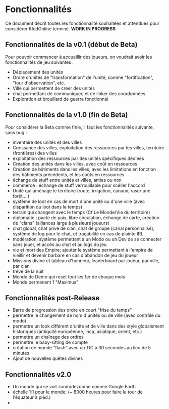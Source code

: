 # Fonctionnalités
Ce document décrit toutes les fonctionnalité souhaitées et attendues pour considérer KlodOnline terminé.
**WORK IN PROGRESS**
## Fonctionnalités de la v0.1 (début de Beta)
Pour pouvoir commencer à accueillir des joueurs, on voudrait avoir les fonctionnalités de jeu suivantes :
 - Déplacement des unités
 - Ordre d'unités de "transformation" de l'unité, comme "fortification", "tour d'observation", etc.
 - Ville qui permettent de créer des unités
 - chat permettant de communiquer, et de linker des coordonnées
 - Exploration et brouillard de guerre fonctionnel

## Fonctionnalités de la v1.0 (fin de Beta)
Pour considérer la Beta comme finie, il faut les fonctionnalités suivante, sans bug :
 - inventaire des unités et des villes
 - Croissance des villes, exploitation des ressources par les villes, territoire (frontières) des villes
 - exploitation des ressources par des unités spécifiques dédiées
 - Création des unités dans les villes, avec coût en ressources
 - Création de bâtiments dans les villes, avec les limitations en fonction des bâtiments précédents, et les coûts en ressources
 - échange de stuff entre unités et villes, amies ou non
 - commerce : échange de stuff verrouillable pour scéller l'accord
 - Unité qui aménage le territoire (route, irrigation, canaux, raser une forêt....)
 - système de loot en cas de mort d'une unité ou d'une ville (avec disparition du loot dans le temps)
 - terrain qui changent avec le temps (Cf Le Monde/Vie du territoire)
 - diplomatie : pacte de paix, libre circulation, échange de carte, création de "clans" (alliances large à plusieurs joueurs)
 - chat global, chat privé de clan, chat de groupe (canal personnalisé), système de log pour le chat, et traçabilité en cas de plainte IRL
 - modération, système permettant à un Modo ou un Dev de se connecter sans jouer, et accès au chat et au logs du jeu
 - vie et mort des Empire; ajouter le système permettant à l'empire de vieillir et devenir barbare en cas d'abandon de jeu du joueur
 - Missions divine et tableau d'honneur, leaderboard par joueur, par ville, par clan
 - trêve de la nuit
 - Monde de Demo qui reset tout les 1er de chaque mois
 - Monde permanent 1 "Maximus"

## Fonctionnalités post-Release
 - Barre de progression des ordre en court "frise du temps"
 - permettre le changement de nom d'unités ou de ville (avec contrôle du modo)
 - permettre un look différent d'unité et de ville dans des style globalement historiques (antiquité européenne, inca, asiatique, orient, etc.)
 - permettre un chaînage des ordres
 - permettre le baby-sitting de compte
 - création de monde "flash" avec un TIC à 30 secondes au lieu de 5 minutes
 - Ajout de nouvelles quêtes divines

## Fonctionnalités v2.0
 - Un monde qui se voit zoom/dezoome comme Google Earth
 - échelle 1:1 pour le monde; (~ 8000 heures pour faire le tour de l'équateur à pied.)
 - 
